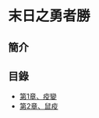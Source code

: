 
# 末日之勇者勝

## 簡介

## 目錄

- <a href="/小說/末日之勇者勝/第1章、疫變" class="current-tab">第1章、疫變</a>
- <a href="/小說/末日之勇者勝/第2章、鼠疫" class="current-tab">第2章、鼠疫</a>
